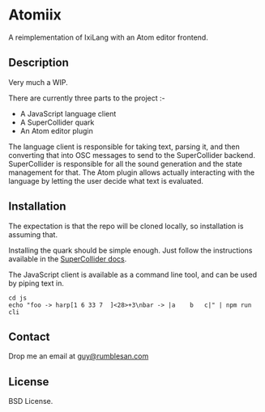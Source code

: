 # Atomiix

A reimplementation of IxiLang with an Atom editor frontend.


## Description

Very much a WIP.

There are currently three parts to the project :-
* A JavaScript language client
* A SuperCollider quark
* An Atom editor plugin

The language client is responsible for taking text, parsing it, and then converting that into OSC messages to send to the SuperCollider backend.
SuperCollider is responsible for all the sound generation and the state management for that.
The Atom plugin allows actually interacting with the language by letting the user decide what text is evaluated.


## Installation

The expectation is that the repo will be cloned locally, so installation is assuming that.

Installing the quark should be simple enough. Just follow the instructions available in the [SuperCollider docs](doc.sccode.org/Guides/UsingQuarks.html).

The JavaScript client is available as a command line tool, and can be used by piping text in.

```
cd js
echo "foo -> harp[1 6 33 7  ]<28>+3\nbar -> |a    b   c|" | npm run cli
```


## Contact

Drop me an email at guy@rumblesan.com


## License

BSD License.

